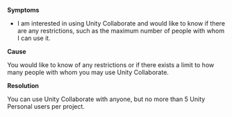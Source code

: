 

**Symptoms**


- I am interested in using Unity Collaborate and would like to know if there are any restrictions, such as the maximum number of people with whom I can use it.



**Cause**



You would like to know of any restrictions or if there exists a limit to how many people with whom you may use Unity Collaborate.



**Resolution**



You can use Unity Collaborate with anyone, but no more than 5 Unity Personal users per project.

